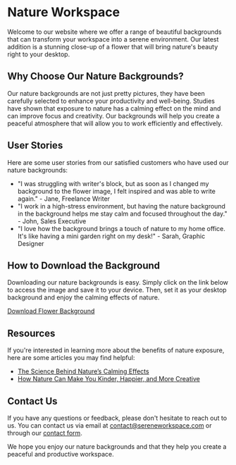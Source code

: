 <!--font:IBM Plex Sans-->

# Nature Workspace

Welcome to our website where we offer a range of beautiful backgrounds that can transform your workspace into a serene environment. Our latest addition is a stunning close-up of a flower that will bring nature's beauty right to your desktop.

## Why Choose Our Nature Backgrounds?

Our nature backgrounds are not just pretty pictures, they have been carefully selected to enhance your productivity and well-being. Studies have shown that exposure to nature has a calming effect on the mind and can improve focus and creativity. Our backgrounds will help you create a peaceful atmosphere that will allow you to work efficiently and effectively.

## User Stories

Here are some user stories from our satisfied customers who have used our nature backgrounds:

- "I was struggling with writer's block, but as soon as I changed my background to the flower image, I felt inspired and was able to write again." - Jane, Freelance Writer
- "I work in a high-stress environment, but having the nature background in the background helps me stay calm and focused throughout the day." - John, Sales Executive
- "I love how the background brings a touch of nature to my home office. It's like having a mini garden right on my desk!" - Sarah, Graphic Designer

## How to Download the Background

Downloading our nature backgrounds is easy. Simply click on the link below to access the image and save it to your device. Then, set it as your desktop background and enjoy the calming effects of nature.

[Download Flower Background](#)

## Resources

If you're interested in learning more about the benefits of nature exposure, here are some articles you may find helpful:

- [The Science Behind Nature’s Calming Effects](#)
- [How Nature Can Make You Kinder, Happier, and More Creative](#)

## Contact Us

If you have any questions or feedback, please don't hesitate to reach out to us. You can contact us via email at [contact@sereneworkspace.com](mailto:contact@sereneworkspace.com) or through our [contact form](#).

We hope you enjoy our nature backgrounds and that they help you create a peaceful and productive workspace.

<!--

Write me content for website with wallpaper which alt text is:

"A close-up of a flower"

The name/title of the page should not be 1:1 copy of the alt text but rather a real content of the website which is using this wallpaper.

- Use markdown format 
- Start with heading
- Heading should be short and concise
- The content should look like a real website 
- The website should not be about the wallpaper, wallpaper is just a related background
- Heading should be contain work "wallpaper" or "background"
- Include real sections like references, contact, user stories, etc. use things relevant to the page purpose.
- Feel free to use structure like headings, bullets, numbering, blockquotes, paragraphs, horizontal lines, etc.
- You can use formatting like bold or _italic_
- You can include UTF-8 emojis
- Links should be only #hash anchors (and you can refer to the document itself)
- Do not include images


---


# Beautiful Flower Wallpaper for a Serene Workspace

Welcome to our website where we offer beautiful wallpapers that can transform your workspace into a serene environment. Our latest addition is a close-up of a flower wallpaper that will bring nature's beauty right to your desktop.

## Why Choose Our Flower Wallpaper?

Our flower wallpaper is not just a pretty background, it has been carefully selected to enhance your productivity and well-being. Studies have shown that exposure to nature has a calming effect on the mind and can improve focus and creativity. Our wallpaper will help you create a peaceful atmosphere that will allow you to work efficiently and effectively.

## User Stories

Here are some user stories from our satisfied customers who have used our flower wallpaper:

- "I was struggling with writer's block, but as soon as I changed my wallpaper to the flower image, I felt inspired and was able to write again." - Jane, Freelance Writer
- "I work in a high-stress environment, but having the flower wallpaper in the background helps me stay calm and focused throughout the day." - John, Sales Executive
- "I love how the wallpaper brings a touch of nature to my home office. It's like having a mini garden right on my desk!" - Sarah, Graphic Designer

## How to Download the Wallpaper

Downloading our flower wallpaper is easy. Simply click on the link below to access the image and save it to your device. Then, set it as your desktop wallpaper and enjoy the calming effects of nature.

[Download Flower Wallpaper](#)

## References

If you're interested in learning more about the benefits of nature exposure, here are some articles you may find helpful:

- [The Science Behind Nature’s Calming Effects](#)
- [How Nature Can Make You Kinder, Happier, and More Creative](#)

## Contact Us

If you have any questions or feedback, please don't hesitate to reach out to us. You can contact us via email at [contact@sereneworkspace.com](mailto:contact@sereneworkspace.com) or through our [contact form](#).

We hope you enjoy our flower wallpaper and that it helps you create a peaceful and productive workspace.


---


Heading should not include word "wallpaper". The website should not be about the wallpaper itself, wallpaper is just a related background, rewrite whole content.


---


# Transform Your Workspace with the Beauty of Nature

Welcome to our website where we offer a range of beautiful backgrounds that can transform your workspace into a serene environment. Our latest addition is a stunning close-up of a flower that will bring nature's beauty right to your desktop.

## Why Choose Our Nature Backgrounds?

Our nature backgrounds are not just pretty pictures, they have been carefully selected to enhance your productivity and well-being. Studies have shown that exposure to nature has a calming effect on the mind and can improve focus and creativity. Our backgrounds will help you create a peaceful atmosphere that will allow you to work efficiently and effectively.

## User Stories

Here are some user stories from our satisfied customers who have used our nature backgrounds:

- "I was struggling with writer's block, but as soon as I changed my background to the flower image, I felt inspired and was able to write again." - Jane, Freelance Writer
- "I work in a high-stress environment, but having the nature background in the background helps me stay calm and focused throughout the day." - John, Sales Executive
- "I love how the background brings a touch of nature to my home office. It's like having a mini garden right on my desk!" - Sarah, Graphic Designer

## How to Download the Background

Downloading our nature backgrounds is easy. Simply click on the link below to access the image and save it to your device. Then, set it as your desktop background and enjoy the calming effects of nature.

[Download Flower Background](#)

## Resources

If you're interested in learning more about the benefits of nature exposure, here are some articles you may find helpful:

- [The Science Behind Nature’s Calming Effects](#)
- [How Nature Can Make You Kinder, Happier, and More Creative](#)

## Contact Us

If you have any questions or feedback, please don't hesitate to reach out to us. You can contact us via email at [contact@sereneworkspace.com](mailto:contact@sereneworkspace.com) or through our [contact form](#).

We hope you enjoy our nature backgrounds and that they help you create a peaceful and productive workspace.

-->
